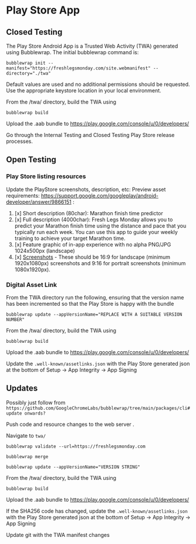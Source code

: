 # Play Store App
## Closed Testing

The Play Store Android App is a Trusted Web Activity (TWA) generated using Bubblewrap. The initial bubblewrap command is:

`bubblewrap init --manifest="https://freshlegsmonday.com/site.webmanifest" --directory="./twa"`

Default values are used and no additional permissions should be requested.
Use the appropriate keystore location in your local environment.

From the /twa/ directory, build the TWA using

`bubblewrap build`

Upload the .aab bundle to https://play.google.com/console/u/0/developers/

Go through the Internal Testing and Closed Testing Play Store release processes.

## Open Testing
### Play Store listing resources
Update the PlayStore screenshots, description, etc:
Preview asset requirements: https://support.google.com/googleplay/android-developer/answer/9866151 :
1. [x] Short description (80char): Marathon finish time predictor
2. [x] Full description (4000char): Fresh Legs Monday allows you to predict your Marathon finish time using the distance and pace that you typically run each week. You can use this app to guide your weekly training to achieve your target Marathon time.
3. [x] Feature graphic of in-app experience with no alpha PNG/JPG 1024x500px (landscape)
4. [x] [Screenshots](playwright.md) - These should be 16:9 for landscape (minimum 1920x1080px) screenshots and 9:16 for portrait screenshots (minimum 1080x1920px).

### Digital Asset Link

From the TWA directory run the following, ensuring that the version name has been incremented so that the Play Store is happy with the bundle

`bubblewrap update --appVersionName="REPLACE WITH A SUITABLE VERSION NUMBER"`

From the /twa/ directory, build the TWA using

`bubblewrap build`

Upload the .aab bundle to https://play.google.com/console/u/0/developers/

Update the `.well-known/assetlinks.json` with the Play Store generated json at the bottom of
Setup -> App Integrity -> App Signing

## Updates

Possibly just follow from `https://github.com/GoogleChromeLabs/bubblewrap/tree/main/packages/cli#update onwards?`

Push code and resource changes to the web server .

Navigate to `twa/`

`bubblewrap validate --url=https://freshlegsmonday.com`

`bubblewrap merge`

`bubblewrap update --appVersionName="VERSION STRING"`

From the /twa/ directory, build the TWA using

`bubblewrap build`

Upload the .aab bundle to https://play.google.com/console/u/0/developers/

If the SHA256 code has changed, update the `.well-known/assetlinks.json` with the Play Store generated json at the bottom of
Setup -> App Integrity -> App Signing

Update git with the TWA manifest changes
